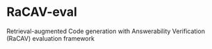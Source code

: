 # RaCAV-eval
Retrieval-augmented Code generation with Answerability Verification (RaCAV) evaluation framework

